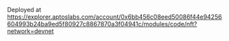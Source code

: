 Deployed at https://explorer.aptoslabs.com/account/0x6bb456c08eed50086f44e94256604993b24ba9ed5f80927c8867870a3f04941c/modules/code/nft?network=devnet
